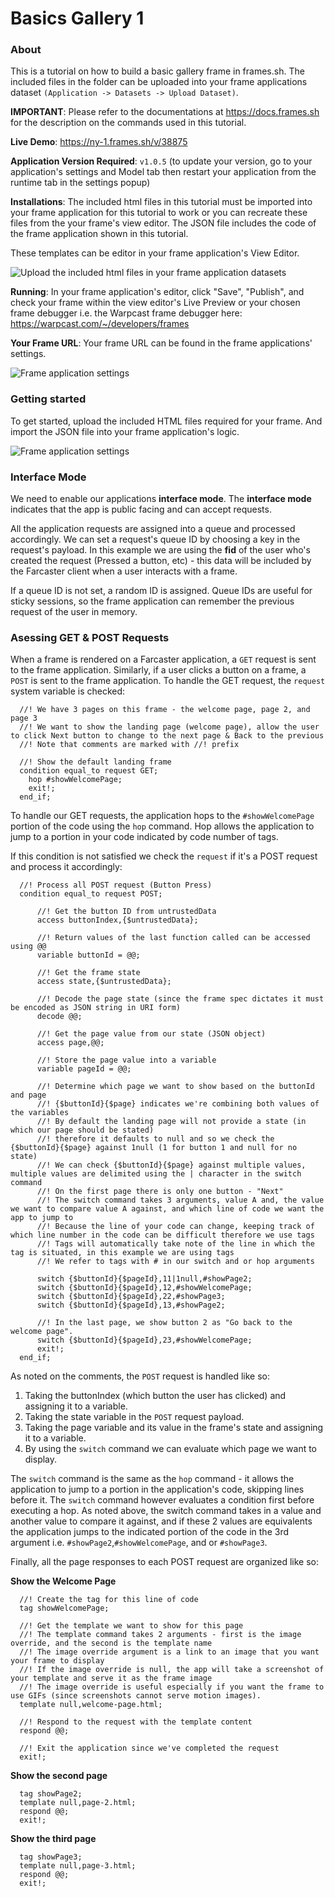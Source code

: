 # Basics Gallery 1

### About

This is a tutorial on how to build a basic gallery frame in frames.sh. The included files in the folder can be uploaded into your frame applications dataset `(Application -> Datasets -> Upload Dataset)`.

**IMPORTANT**: Please refer to the documentations at https://docs.frames.sh for the description on the commands used in this tutorial.

**Live Demo**: https://ny-1.frames.sh/v/38875

**Application Version Required**: `v1.0.5` (to update your version, go to your application's settings and Model tab then restart your application from the runtime tab in the settings popup)

**Installations**: The included html files in this tutorial must be imported into your frame application for this tutorial to work or you can recreate these files from the your frame's view editor. The JSON file includes the code of the frame application shown in this tutorial.

These templates can be editor in your frame application's View Editor.

![Upload the included html files in your frame application datasets](https://ny-1.frames.sh/v/38875/datasets.png)

**Running**: In your frame application's editor, click "Save", "Publish", and check your frame within the view editor's Live Preview or your chosen frame debugger i.e. the Warpcast frame debugger here: https://warpcast.com/~/developers/frames

**Your Frame URL**: Your frame URL can be found in the frame applications' settings.

![Frame application settings](https://ny-1.frames.sh/v/38875/settings.png)

### Getting started

To get started, upload the included HTML files required for your frame. And import the JSON file into your frame application's logic.

![Frame application settings](https://ny-1.frames.sh/v/38875/basic-gallery-1.png)

### Interface Mode

We need to enable our applications **interface mode**. The **interface mode** indicates that the app is public facing and can accept requests.

All the application requests are assigned into a queue and processed accordingly. We can set a request's queue ID by choosing a key in the request's payload. In this example we are using the **fid** of the user who's created the request (Pressed a button, etc) - this data will be included by the Farcaster client when a user interacts with a frame.

If a queue ID is not set, a random ID is assigned. Queue IDs are useful for sticky sessions, so the frame application can remember the previous request of the user in memory.

### Asessing GET & POST Requests

When a frame is rendered on a Farcaster application, a `GET` request is sent to the frame application. Similarly, if a user clicks a button on a frame, a `POST` is sent to the frame application. To handle the GET request, the `request` system variable is checked:

```
  //! We have 3 pages on this frame - the welcome page, page 2, and page 3
  //! We want to show the landing page (welcome page), allow the user to click Next button to change to the next page & Back to the previous
  //! Note that comments are marked with //! prefix

  //! Show the default landing frame
  condition equal_to request GET;
    hop #showWelcomePage;
    exit!;
  end_if;
```

To handle our GET requests, the application hops to the `#showWelcomePage` portion of the code using the `hop` command. Hop allows the application to jump to a portion in your code indicated by code number of tags.

If this condition is not satisfied we check the `request` if it's a POST request and process it accordingly:

```
  //! Process all POST request (Button Press)
  condition equal_to request POST;

      //! Get the button ID from untrustedData
      access buttonIndex,{$untrustedData};

      //! Return values of the last function called can be accessed using @@
      variable buttonId = @@;

      //! Get the frame state
      access state,{$untrustedData};

      //! Decode the page state (since the frame spec dictates it must be encoded as JSON string in URI form)
      decode @@;

      //! Get the page value from our state (JSON object)
      access page,@@;

      //! Store the page value into a variable
      variable pageId = @@;

      //! Determine which page we want to show based on the buttonId and page
      //! {$buttonId}{$page} indicates we're combining both values of the variables
      //! By default the landing page will not provide a state (in which our page should be stated)
      //! therefore it defaults to null and so we check the {$buttonId}{$page} against 1null (1 for button 1 and null for no state)
      //! We can check {$buttonId}{$page} against multiple values, multiple values are delimited using the | character in the switch command
      //! On the first page there is only one button - "Next"
      //! The switch command takes 3 arguments, value A and, the value we want to compare value A against, and which line of code we want the app to jump to
      //! Because the line of your code can change, keeping track of which line number in the code can be difficult therefore we use tags
      //! Tags will automatically take note of the line in which the tag is situated, in this example we are using tags
      //! We refer to tags with # in our switch and or hop arguments

      switch {$buttonId}{$pageId},11|1null,#showPage2;
      switch {$buttonId}{$pageId},12,#showWelcomePage;
      switch {$buttonId}{$pageId},22,#showPage3;
      switch {$buttonId}{$pageId},13,#showPage2;

      //! In the last page, we show button 2 as "Go back to the welcome page".
      switch {$buttonId}{$pageId},23,#showWelcomePage;
      exit!;
  end_if;
```

As noted on the comments, the `POST` request is handled like so:

1. Taking the buttonIndex (which button the user has clicked) and assigning it to a variable.
2. Taking the state variable in the `POST` request payload.
3. Taking the page variable and its value in the frame's state and assigning it to a variable.
4. By using the `switch` command we can evaluate which page we want to display.

The `switch` command is the same as the `hop` command - it allows the application to jump to a portion in the application's code, skipping lines before it. The `switch` command however evaluates a condition first before executing a hop. As noted above, the switch command takes in a value and another value to compare it against, and if these 2 values are equivalents the application jumps to the indicated portion of the code in the 3rd argument i.e. `#showPage2`,`#showWelcomePage`, and or `#showPage3`.

Finally, all the page responses to each POST request are organized like so:

**Show the Welcome Page**

```
  //! Create the tag for this line of code
  tag showWelcomePage;

  //! Get the template we want to show for this page
  //! The template command takes 2 arguments - first is the image override, and the second is the template name
  //! The image override argument is a link to an image that you want your frame to display
  //! If the image override is null, the app will take a screenshot of your template and serve it as the frame image
  //! The image override is useful especially if you want the frame to use GIFs (since screenshots cannot serve motion images).
  template null,welcome-page.html;

  //! Respond to the request with the template content
  respond @@;

  //! Exit the application since we've completed the request
  exit!;
```

**Show the second page**

```
  tag showPage2;
  template null,page-2.html;
  respond @@;
  exit!;
```

**Show the third page**

```
  tag showPage3;
  template null,page-3.html;
  respond @@;
  exit!;
```

